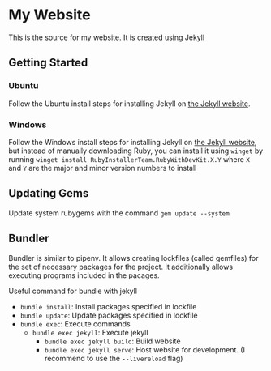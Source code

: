 # My Website

This is the source for my website. It is created using Jekyll

## Getting Started

### Ubuntu

Follow the Ubuntu install steps for installing Jekyll on
[the Jekyll website](https://jekyllrb.com/docs/installation/ubuntu/).

### Windows

Follow the Windows install steps for installing Jekyll on
[the Jekyll website](https://jekyllrb.com/docs/installation/windows/), but
instead of manually downloading Ruby, you can install it using `winget` by
running `winget install RubyInstallerTeam.RubyWithDevKit.X.Y` where `X` and `Y`
are the major and minor version numbers to install

## Updating Gems

Update system rubygems with the command `gem update --system`

## Bundler

Bundler is similar to pipenv. It allows creating lockfiles (called gemfiles) for
the set of necessary packages for the project. It additionally allows executing
programs included in the pacages.

Useful command for bundle with jekyll

* `bundle install`: Install packages specified in lockfile
* `bundle update`: Update packages specified in lockfile
* `bundle exec`: Execute commands
  * `bundle exec jekyll`: Execute jekyll
    * `bundle exec jekyll build`: Build website
    * `bundle exec jekyll serve`: Host website for development. (I recommend to use the `--livereload` flag)
